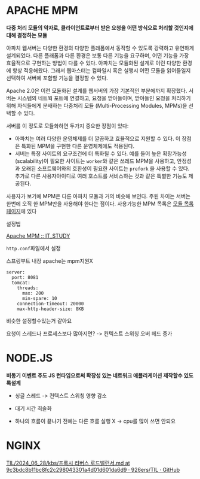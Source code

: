 # APACHE MPM

**다중 처리 모듈의 약자로, 클라이언트로부터 받은 요청을 어떤 방식으로 처리할 것인지에 대해 결정하는 모듈**

아파치 웹서버는 다양한 환경의 다양한 플래폼에서 동작할 수 있도록 강력하고 유연하게 설계되었다. 다른 플래폼과 다른 환경은 보통 다른 기능을 요구하며, 어떤 기능을 가장 효율적으로 구현하는 방법이 다를 수 있다. 아파치는 모듈화된 설계로 이런 다양한 환경에 항상 적응해왔다. 그래서 웹마스터는 컴파일시 혹은 실행시 어떤 모듈을 읽어들일지 선택하여 서버에 포함할 기능을 결정할 수 있다.

Apache 2.0은 이런 모듈화된 설계를 웹서버의 가장 기본적인 부분에까지 확장했다. 서버는 시스템의 네트웍 포트에 연결하고, 요청을 받아들이며, 받아들인 요청을 처리하기위해 자식들에게 분배하는 다중처리 모듈 (Multi-Processing Modules, MPMs)을 선택할 수 있다.

서버를 이 정도로 모듈화하면 두가지 중요한 장점이 있다:

- 아파치는 여러 다양한 운영체제를 더 깔끔하고 효율적으로 지원할 수 있다. 이 장점은 특화된 MPM을 구현한 다른 운영체제에도 적용된다.
- 서버는 특정 사이트의 요구조건에 더 특화될 수 있다. 예를 들어 높은 확장가능성(scalability)이 필요한 사이트는 `worker`와 같은 쓰레드 MPM을 사용하고, 안정성과 오래된 소프트웨어와의 호환성이 필요한 사이트는 `prefork`  을 사용할 수 있다. 추가로 다른 사용자아이디로 여러 호스트를 서비스하는 것과 같은 특별한 기능도 제공된다.

사용자가 보기에 MPM은 다른 아파치 모듈과 거의 비슷해 보인다. 주된 차이는 서버는 한번에 오직 한 MPM만을 사용해야 한다는 점이다. 사용가능한 MPM 목록은 [모듈 목록 페이지](https://httpd.apache.org/docs/2.4/ko/mod/)에 있다

설정법

[Apache MPM :: IT_STUDY](https://it-study.tistory.com/42)

`http.conf`파일에서 설정

스프링부트 내장 apache는  mpm지원X

```
server:
  port: 8081
  tomcat:
    threads:
      max: 200
      min-spare: 10
    connection-timeout: 20000
    max-http-header-size: 8KB
```

비슷한 설정할수있는거 같아요

 요청이 스레드나 프로세스보다 많아지면? -> 컨텍스트 스위칭 오버 헤드 증가 

# NODE.JS

**비동기 이벤트 주도 JS 런타임으로써 확장성 있는 네트워크 애플리케이션 제작할수 있도록설계**

- 싱글 스레드 -> 컨텍스트 스위칭 영향 감소

- 대기 시간 최솔화

- 하나의 흐름이 끝나기 전에는 다른 흐름 실행 X -> cpu를 많이 쓰면 안되요

# NGINX

[TIL/2024_06_28/kbs/프록시 리버스 로드밸런서.md at 9c3bdc8b11bc8fc2c298043301a4d01d601da6d9 · 926ers/TIL · GitHub](https://github.com/926ers/TIL/blob/9c3bdc8b11bc8fc2c298043301a4d01d601da6d9/2024_06_28/kbs/%ED%94%84%EB%A1%9D%EC%8B%9C%20%EB%A6%AC%EB%B2%84%EC%8A%A4%20%EB%A1%9C%EB%93%9C%EB%B0%B8%EB%9F%B0%EC%84%9C.md)
